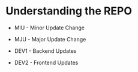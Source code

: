 # Understanding the REPO
+ MIU - Minor Update Change
+ MJU - Major Update Change

+ DEV1 - Backend Updates
+ DEV2 - Frontend Updates
